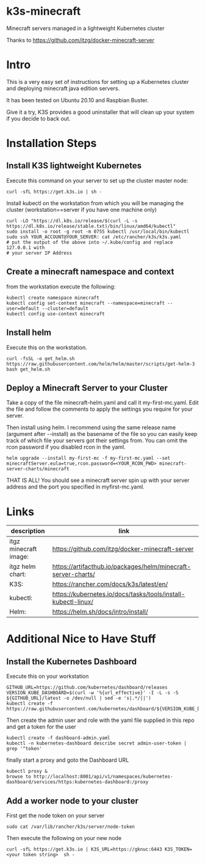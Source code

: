 # k3s-minecraft
Minecraft servers managed in a lightweight Kubernetes cluster

Thanks to https://github.com/itzg/docker-minecraft-server

# Intro
This is a very easy set of instructions for setting up a Kubernetes cluster
and deploying minecraft java edition servers.

It has been tested on Ubuntu 20.10 and Raspbian Buster.

Give it a try, K3S provides a good uninstaller that will clean up your system
if you decide to back out.

# Installation Steps

## Install K3S lightweight Kubernetes

Execute this command on your server to set up the cluster master node:
```
curl -sfL https://get.k3s.io | sh -
```

Install kubectl on the workstation from which you will be managing the cluster
(workstation==server if you have one machine only)
```
curl -LO "https://dl.k8s.io/release/$(curl -L -s https://dl.k8s.io/release/stable.txt)/bin/linux/amd64/kubectl"
sudo install -o root -g root -m 0755 kubectl /usr/local/bin/kubectl
sudo ssh YOUR_ACCOUNT@YOUR_SERVER: cat /etc/rancher/k3s/k3s.yaml
# put the output of the above into ~/.kube/config and replace 127.0.0.1 with
# your server IP Address
```

## Create a minecraft namespace and context
from the workstation execute the following:
```
kubectl create namespace minecraft
kubectl config set-context minecraft --namespace=minecraft --user=default --cluster=default
kubectl config use-context minecraft
```

## Install helm
Execute this on the workstation.
```
curl -fsSL -o get_helm.sh https://raw.githubusercontent.com/helm/helm/master/scripts/get-helm-3
bash get_helm.sh
```

## Deploy a Minecraft Server to your Cluster
Take a copy of the file minecraft-helm.yaml and call it my-first-mc.yaml.
Edit the file and follow the comments to apply the settings you require for your
server.

Then install using helm. I recommend using the same release name (argument
after --install) as the basename
of the file so you can easily keep track of which file your servers got their
settings from. You can omit the rcon password if you disabled rcon in the yaml.
```
helm upgrade --install my-first-mc -f my-first-mc.yaml --set minecraftServer.eula=true,rcon.password=<YOUR_RCON_PWD> minecraft-server-charts/minecraft
```

THAT IS ALL! You should see a minecraft server spin up with your server address
and the port you specified in myfirst-mc.yaml.

# Links

|description    | link |
|---------------|------|
|itgz minecraft image:         |  https://github.com/itzg/docker-minecraft-server |
|itgz helm chart:          |  https://artifacthub.io/packages/helm/minecraft-server-charts/ |minecraft
|K3S:           |  https://rancher.com/docs/k3s/latest/en/ |
|kubectl:       |  https://kubernetes.io/docs/tasks/tools/install-kubectl-linux/ |
|Helm:          |  https://helm.sh/docs/intro/install/ |

#
#
# Additional Nice to Have Stuff

## Install the Kubernetes Dashboard
Execute this on your workstation
```
GITHUB_URL=https://github.com/kubernetes/dashboard/releases
VERSION_KUBE_DASHBOARD=$(curl -w '%{url_effective}' -I -L -s -S ${GITHUB_URL}/latest -o /dev/null | sed -e 's|.*/||')
kubectl create -f https://raw.githubusercontent.com/kubernetes/dashboard/${VERSION_KUBE_DASHBOARD}/aio/deploy/recommended.yaml
```
Then create the admin user and role with the yaml file supplied in this repo and
get a token for the user
```
kubectl create -f dashboard-admin.yaml
kubectl -n kubernetes-dashboard describe secret admin-user-token | grep '^token'
```
finally start a proxy and goto the Dashboard URL
```
kubectl proxy &
browse to http://localhost:8001/api/v1/namespaces/kubernetes-dashboard/services/https:kubernetes-dashboard:/proxy
```
## Add a worker node to your cluster
First get the node token on your server
```
sudo cat /var/lib/rancher/k3s/server/node-token
```
Then execute the following on your new node
```
curl -sfL https://get.k3s.io | K3S_URL=https://gknuc:6443 K3S_TOKEN=<your token string>  sh -
```